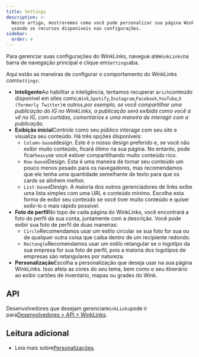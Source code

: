 ```yaml
---
title: Settings
description: >-
  Neste artigo, mostraremos como você pode personalizar sua página WinkLinks
  usando os recursos disponíveis nas configurações.
sidebar:
  order: 4
---
```

Para gerenciar suas configurações do WinkLinks, navegue até`WinkLinks`na barra de navegação principal e clique em`Settings`aba.

Aqui estão as maneiras de configurar o comportamento do WinkLinks com`Settings`:

* **Inteligente**Ao habilitar a inteligência, tentamos recuperar a`rich`conteúdo disponível em sites como,`Wink`,`Spotify`,`Instagram`,`Facebook`,`YouTube`,`X (formerly Twitter)`e outros.*por exemplo, se você compartilhar uma publicação do IG no WinkLinks, a publicação será exibida como você a vê no IG, com curtidas, comentários e uma maneira de interagir com a publicação.*
* **Exibição inicial**Controle como seu público interage com seu site e visualiza seu conteúdo. Há três opções disponíveis:
  * `Column-based`design. Este é o nosso design preferido e, se você não exibir muito conteúdo, ficará ótimo na sua página. No entanto, pode ficar`heavy`se você estiver compartilhando muito conteúdo rico.
  * `Row-based`Design. Esta é uma maneira de tornar seu conteúdo um pouco menos pesado para os navegadores, mas recomendamos que ele tenha uma quantidade semelhante de texto para que os cards se alinhem melhor.
  * `List-based`Design. A maioria dos outros gerenciadores de links exibe uma lista simples com uma URL e conteúdo mínimo. Escolha esta forma de exibir seu conteúdo se você tiver muito conteúdo e quiser exibi-lo o mais rápido possível.
* **Foto de perfil**No topo de cada página do WinkLinks, você encontrará a foto do perfil da sua conta, juntamente com a descrição. Você pode exibir sua foto de perfil de duas maneiras:
  * `Circle`Recomendamos usar um estilo circular se sua foto for sua ou de qualquer outra coisa que caiba dentro de um recipiente redondo.
  * `Rectangle`Recomendamos usar um estilo retangular se o logotipo da sua empresa for sua foto de perfil, pois a maioria dos logotipos de empresas são retangulares por natureza.
* **Personalização**Escolha a personalização que deseja usar na sua página WinkLinks. Isso afeta as cores do seu tema, bem como o seu itinerário ao exibir cartões de inventário, mapas ou grades do Wink.

## API

Desenvolvedores que desejam gerenciar`WinkLinks`pode ir para[Desenvolvedores > API > WinkLinks](/developers/apis/#winklinks-api).

## Leitura adicional

* Leia mais sobre[Personalizações](/studio/customization).

